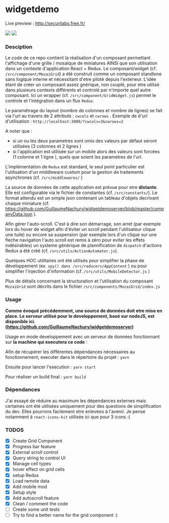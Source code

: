 # widgetdemo
Live preview : http://securilabs.free.fr/ 

![](http://securilabs.free.fr/WTTJDemoMobile.png)
![](http://securilabs.free.fr/WTTJDemo.png)
### Desciption
Le code de ce repo contient la réalisation d'un composant permettant l'affichage d'une grille / mosaïque de miniatures AINSI que son utilisation dans un contexte d'application React + Redux.
Le composant/widget (cf. `/src/component/MozaiGrid`) a été construit comme un composant standlone sans logique interne et nécessitant d'etre piloté depuis l'exterieur. L'idée étant de créer un composant assez gnérique, non couplé, pour etre utilisé dans plusieurs contexts différents et controlé par n'importe quel autre composant.
Ici un wrapper (cf. `/src/component/GridWidget.js`) permet le controle et l'intégration dans un flux `Redux`.

Le paramétrage du layout (nombre de colonnes et nombre de lignes) se fait via l'url au travers de 2 attributs : `cwcols` et `cwrows` . Exemple de d'url d'utilisation : `http://localhost:3000/?cwcols=3&cwrows=2`

A noter que :
 * si un ou les deux parametres sont omis des valeurs par défaut seront utilisées (3 colonnes et 2 lignes )
 * si l'application est utilisée sur un mobile alors des valeurs sont forcées  (1 colonne et 1 ligne ), quels que soient les parametres de l'url.

L'implémentation de `Redux` est standard, le seul point particulier est l'utilisation d'un middleware custom pour la gestion de traitements asynchrones (cf. `/src/middlewares/` )

La source de données de cette application est prévue pour etre __distante__. Elle est configurable via le fichier de constantes (cf. `/src/constants/`). Le format attendu est un simple json contenant un tableau d'objets decrivant chaque miniature (cf. https://github.com/GuillaumeNachury/widgetdemoserver/blob/master/companyData.json ).

Afin gérer l'auto-scroll. C'est à dire son démarrage, son arret (par exemple lors du hover de widget afin d'éviter un scroll pendant l'utilisateur clique une tuile) ou encore sa suspension (par exemple lors d'un clique sur une fleche navigation l'auto scroll est remis à zéro pour eviter les effets indésirables) un systeme générique de plannification de `dispatch` d'actions Redux a été créé (cf. `/src/utils/ActionAutomator.js`).

Quelques HOC utilitaires ont été utilisés pour simplifier la phase de développement (ex. `spy() dans /src/reducers/AppContent` ) ou pour simplifier l'injection d'information (cf. `/src/utils/MobileDetector.js` )
 
Plus de détails concernant la structuration et l'utilisation du composant `MozaiGrid` sont décrits dans le fichier `/src/components/MozaiGrid/index.js` 


### Usage
__Comme évoqué précédemment, une source de données doit etre mise en place. Le serveur utilisé pour le developpement, basé sur nodeJS, est disponible ici. (https://github.com/GuillaumeNachury/widgetdemoserver)__

Usage en mode developpement avec un serveur de données fonctionnant sur __la machine qui executera ce code__ :

Afin de récupérer les différentes dépendances nécessaires au fonctionnement, executer dans le répertoire du projet :
```yarn``` 

Ensuite pour lancer l'execution : 
```yarn start```

Pour réaliser un build final :
```yarn build```


### Dépendances
J'ai essayé de réduire au maximum les dépendances externes mais certaines ont été utilisées uniquement pour des questions de simplification du dev. Elles pourrons facilement etre enlevées à l'avenir. Je pense notamment à `react-icons-kit` utilisée ici que pour 3 icons :(



### TODOS
- [x] Create Grid Component
- [x] Progress bar feature
- [x] External scroll control
- [x] Query string to control UI
- [x] Manage cell types
- [x] hover effect on grid cells
- [x] setup Redux
- [x] Load remote data
- [x] Add mobile mod
- [x] Setup style
- [x] Add autoscroll feature
- [x] Clean / comment the code 
- [ ] Create some unit tests
- [ ] Try to find a better name for the grid component :)
